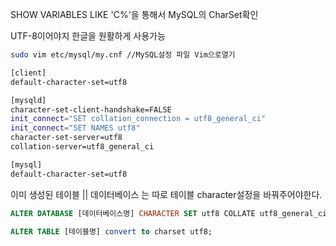 SHOW VARIABLES LIKE 'C%'을 통해서 MySQL의 CharSet확인

UTF-8이어야지 한글을 원활하게 사용가능



```bash
sudo vim etc/mysql/my.cnf //MySQL설정 파일 Vim으로열기

[client]
default-character-set=utf8

[mysqld]
character-set-client-handshake=FALSE
init_connect="SET collation_connection = utf8_general_ci"
init_connect="SET NAMES utf8"
character-set-server=utf8
collation-server=utf8_general_ci

[mysql]
default-character-set=utf8
```

이미 생성된 테이블 || 데이터베이스 는 따로 테이블 character설정을 바꿔주어야한다.

```sql
ALTER DATABASE [데이터베이스명] CHARACTER SET utf8 COLLATE utf8_general_ci

ALTER TABLE [테이블명] convert to charset utf8;
```